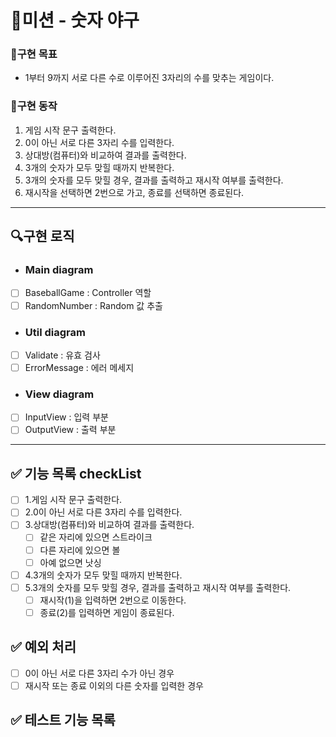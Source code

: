 # 🚀미션 - 숫자 야구

### 💙구현 목표

- 1부터 9까지 서로 다른 수로 이루어진 3자리의 수를 맞추는 게임이다.

### 📜구현 동작

1. 게임 시작 문구 출력한다.
2. 0이 아닌 서로 다른 3자리 수를 입력한다.
3. 상대방(컴퓨터)와 비교하여 결과를 출력한다.
4. 3개의 숫자가 모두 맞힐 때까지 반복한다.
5. 3개의 숫자를 모두 맞힐 경우, 결과를 출력하고 재시작 여부를 출력한다.
6. 재시작을 선택하면 2번으로 가고, 종료를 선택하면 종료된다.

---

## 🔍구현 로직

- ### Main diagram

- [ ] BaseballGame : Controller 역할
- [ ] RandomNumber : Random 값 추출

- ### Util diagram

- [ ] Validate : 유효 검사
- [ ] ErrorMessage : 에러 메세지

- ### View diagram

- [ ] InputView : 입력 부분
- [ ] OutputView : 출력 부분

---

## ✅ 기능 목록 checkList

- [ ] 1.게임 시작 문구 출력한다.
- [ ] 2.0이 아닌 서로 다른 3자리 수를 입력한다.
- [ ] 3.상대방(컴퓨터)와 비교하여 결과를 출력한다.
    - [ ] 같은 자리에 있으면 스트라이크
    - [ ] 다른 자리에 있으면 볼
    - [ ] 아예 없으면 낫싱
- [ ] 4.3개의 숫자가 모두 맞힐 때까지 반복한다.
- [ ] 5.3개의 숫자를 모두 맞힐 경우, 결과를 출력하고 재시작 여부를 출력한다.
    - [ ] 재시작(1)을 입력하면 2번으로 이동한다.
    - [ ] 종료(2)를 입력하면 게임이 종료된다.

## ✅ 예외 처리

- [ ] 0이 아닌 서로 다른 3자리 수가 아닌 경우
- [ ] 재시작 또는 종료 이외의 다른 숫자를 입력한 경우

## ✅ 테스트 기능 목록
